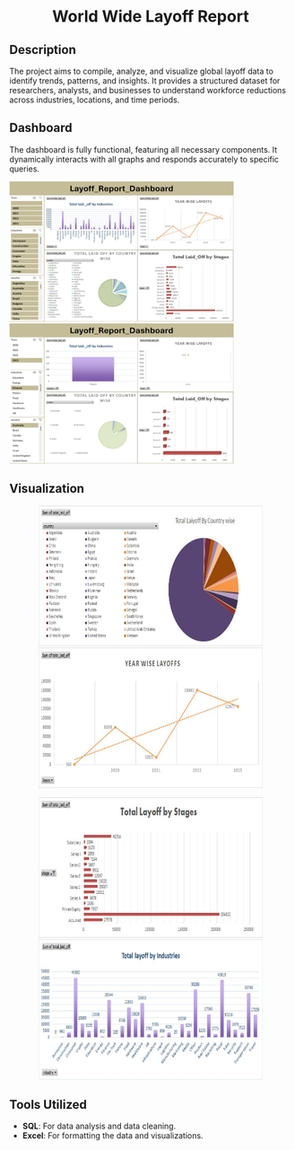 <h1 align="center">World Wide Layoff Report</h1>

<!-- Description Section -->
## Description

The project aims to compile, analyze, and visualize global layoff data to identify trends, patterns, and insights. It provides a structured dataset for researchers, analysts, and businesses to understand workforce reductions across industries, locations, and time periods. 

<!-- Dashboard Section with 2 Images -->
## Dashboard

The dashboard is fully functional, featuring all necessary components. It dynamically interacts with all graphs and responds accurately to specific queries.

<p align="Left">
  <img src="Images/Dashboard1.jpg" width="400" height="250" alt="Dashboard Image 1">
  <img src="Images/Dashboard2.jpg" width="400" height="250" alt="Dashboard Image 2">
</p>


<!-- Visualization Section with 6 Images -->
## Visualization

<p align="center">
  <img src="Images/Project1.jpg" width="400" height="250" alt="Visualization Image 1">
  <img src="Images/Project2.jpg" width="400" height="250" alt="Visualization Image 2">
</p>

<p align="center">
  <img src="Images/Project3.jpg" width="400" height="250" alt="Visualization Image 3">
  <img src="Images/Project4.jpg" width="400" height="250" alt="Visualization Image 4">
</p>


<!-- Tools Utilized Section -->
## Tools Utilized

- **SQL**: For data analysis and data cleaning.
- **Excel**: For formatting the data and visualizations.
